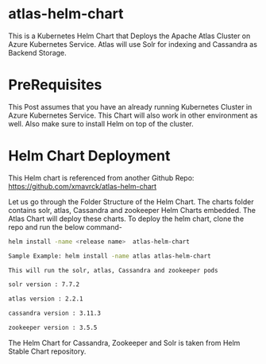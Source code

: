 
# atlas-helm-chart

This is a Kubernetes Helm Chart that Deploys the Apache Atlas Cluster on Azure Kubernetes Service. Atlas will use Solr for indexing and Cassandra as Backend Storage.

# PreRequisites

This Post assumes that you have an already running Kubernetes Cluster in Azure Kubernetes Service. This Chart will also work in other environment as well. Also make sure to install Helm on top of the cluster.

# Helm Chart Deployment

This Helm chart is referenced from another Github Repo: https://github.com/xmavrck/atlas-helm-chart

Let us go through the Folder Structure of the Helm Chart. The charts folder contains solr, atlas, Cassandra and zookeeper Helm Charts embedded. The Atlas Chart will deploy these charts. To deploy the helm chart, clone the repo and run the below command-

```sh
helm install -name <release name>  atlas-helm-chart

Sample Example: helm install -name atlas atlas-helm-chart

This will run the solr, atlas, Cassandra and zookeeper pods

solr version : 7.7.2

atlas version : 2.2.1

cassandra version : 3.11.3

zookeeper version : 3.5.5
```

The Helm Chart for Cassandra, Zookeeper and Solr is taken from Helm Stable Chart repository.
